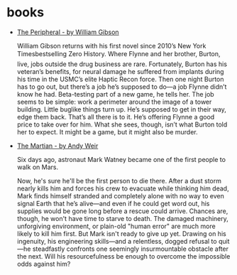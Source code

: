 # books


* [The Peripheral - by William Gibson](http://www.barnesandnoble.com/w/the-peripheral-william-gibson/1118663134?ean=9780399158445)

  William Gibson returns with his first novel since 2010’s New York Timesbestselling Zero History.
  Where Flynne and her brother, Burton, live, jobs outside the drug business are rare. Fortunately, Burton has his veteran’s benefits, for neural damage he suffered from implants during his time in the USMC’s elite Haptic Recon force. Then one night Burton has to go out, but there’s a job he’s supposed to do—a job Flynne didn’t know he had. Beta-testing part of a new game, he tells her. The job seems to be simple: work a perimeter around the image of a tower building. Little buglike things turn up. He’s supposed to get in their way, edge them back. That’s all there is to it. He’s offering Flynne a good price to take over for him. What she sees, though, isn’t what Burton told her to expect. It might be a game, but it might also be murder.

* [The Martian - by Andy Weir](http://www.barnesandnoble.com/w/the-martian-andy-weir/1114993828?ean=9780553418026)

  Six days ago, astronaut Mark Watney became one of the first people to walk on Mars.

  Now, he's sure he'll be the first person to die there.
  After a dust storm nearly kills him and forces his crew to evacuate while thinking him dead, Mark finds himself stranded and completely alone with no way to even signal Earth that he’s alive—and even if he could get word out, his supplies would be gone long before a rescue could arrive.
  Chances are, though, he won't have time to starve to death. The damaged machinery, unforgiving environment, or plain-old "human error" are much more likely to kill him first.
  But Mark isn't ready to give up yet. Drawing on his ingenuity, his engineering skills—and a relentless, dogged refusal to quit—he steadfastly confronts one seemingly insurmountable obstacle after the next. Will his resourcefulness be enough to overcome the impossible odds against him?
